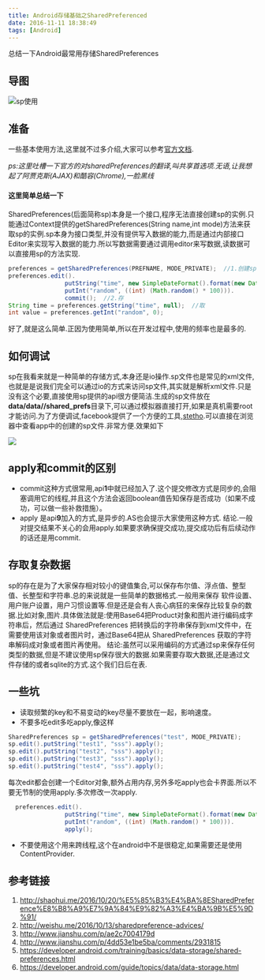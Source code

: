```yaml
---
title: Android存储基础之SharedPreferenced
date: 2016-11-11 18:38:49
tags: [Android]
---
```

 
  总结一下Android最常用存储SharedPreferences<!-- more -->

## 导图
![sp使用](https://blog-image-1257302654.cos.ap-guangzhou.myqcloud.com/2018-08-24-043138.jpg)
## 准备

一些基本使用方法,这里就不过多介绍,大家可以参考[官方文档](https://developer.android.com/training/basics/data-storage/shared-preferences.html).


*ps:这里吐槽一下官方的对sharedPreferences的翻译,叫共享首选项.无语,让我想起了阿贾克斯(AJAX)和酷容(Chrome),一脸黑线*


#### 这里简单总结一下 

SharedPreferences(后面简称sp)本身是一个接口,程序无法直接创建sp的实例.只能通过Context提供的getSharedPreferences(String name,int mode)方法来获取sp的实例.sp本身为接口类型,并没有提供写入数据的能力,而是通过内部接口Editor来实现写入数据的能力.所以写数据需要通过调用editor来写数据,读数据可以直接用sp的方法实现. 
```java
preferences = getSharedPreferences(PREFNAME, MODE_PRIVATE);  //1.创建sp
preferences.edit().
                putString("time", new SimpleDateFormat().format(new Date())).
                putInt("random", ((int) (Math.random() * 100))).
                commit();  //2.存
String time = preferences.getString("time", null);  //取
int value = preferences.getInt("random", 0);
```
好了,就是这么简单.正因为使用简单,所以在开发过程中,使用的频率也是最多的.

## 如何调试
sp在我看来就是一种简单的存储方式,本身还是io操作.sp文件也是常见的xml文件,也就是是说我们完全可以通过io的方式来访问sp文件,其实就是解析xml文件.只是没有这个必要,直接使用sp提供的api很方便简洁.生成的sp文件放在**data/data/<package name>/shared_prefs**目录下,可以通过模拟器直接打开,如果是真机需要root才能访问.为了方便调试,facebook提供了一个方便的工具,[stetho](http://facebook.github.io/stetho/).可以直接在浏览器中查看app中的创建的sp文件.非常方便.效果如下

![](https://blog-image-1257302654.cos.ap-guangzhou.myqcloud.com/2018-08-24-043139.jpg)

## apply和commit的区别
- commit这种方式很常用,api**1**中就已经加入了.这个提交修改方式是同步的,会阻塞调用它的线程,并且这个方法会返回boolean值告知保存是否成功（如果不成功，可以做一些补救措施）。
- apply 是api**9**加入的方式,是异步的.AS也会提示大家使用这种方式.
结论.一般对提交结果不关心的会用apply.如果要求确保提交成功,提交成功后有后续动作的话还是用commit.

## 存取复杂数据
sp的存在是为了大家保存相对较小的键值集合,可以保存布尔值、浮点值、整型值、长整型和字符串.总的来说就是一些简单的数据格式.一般用来保存
软件设置、用户账户设置，用户习惯设置等.但是还是会有人丧心病狂的来保存比较复杂的数据.比如对象,图片.具体做法就是:使用Base64把Product对象和图片进行编码成字符串后，然后通过 SharedPreferences 把转换后的字符串保存到xml文件中，在需要使用该对象或者图片时，通过Base64把从 SharedPreferences 获取的字符串解码成对象或者图片再使用。
结论:虽然可以采用编码的方式通过sp来保存任何类型的数据,但是不建议使用sp保存很大的数据.如果需要存取大数据,还是通过文件存储的或者sqlite的方式.这个我们日后在表.

## 一些坑
- 读取频繁的key和不易变动的key尽量不要放在一起，影响速度。
- 不要多吃edit多吃apply,像这样 
```java
SharedPreferences sp = getSharedPreferences("test", MODE_PRIVATE);
sp.edit().putString("test1", "sss").apply();
sp.edit().putString("test2", "sss").apply();
sp.edit().putString("test3", "sss").apply();
sp.edit().putString("test4", "sss").apply();
```
每次edit都会创建一个Editor对象,额外占用内存,另外多吃apply也会卡界面.所以不要无节制的使用apply.多次修改一次apply.
```java
  preferences.edit().
                putString("time", new SimpleDateFormat().format(new Date())).
                putInt("random", ((int) (Math.random() * 100))).
                apply();
``` 
- 不要使用这个用来跨线程,这个在android中不是很稳定,如果需要还是使用ContentProvider.

## 参考链接
1. http://shaohui.me/2016/10/20/%E5%85%B3%E4%BA%8ESharedPreference%E8%B8%A9%E7%9A%84%E9%82%A3%E4%BA%9B%E5%9D%91/
2. http://weishu.me/2016/10/13/sharedpreference-advices/
3. http://www.jianshu.com/p/ae2c7004179d
4. http://www.jianshu.com/p/4dd53e1be5ba/comments/2931815
5. https://developer.android.com/training/basics/data-storage/shared-preferences.html
6. https://developer.android.com/guide/topics/data/data-storage.html






 





